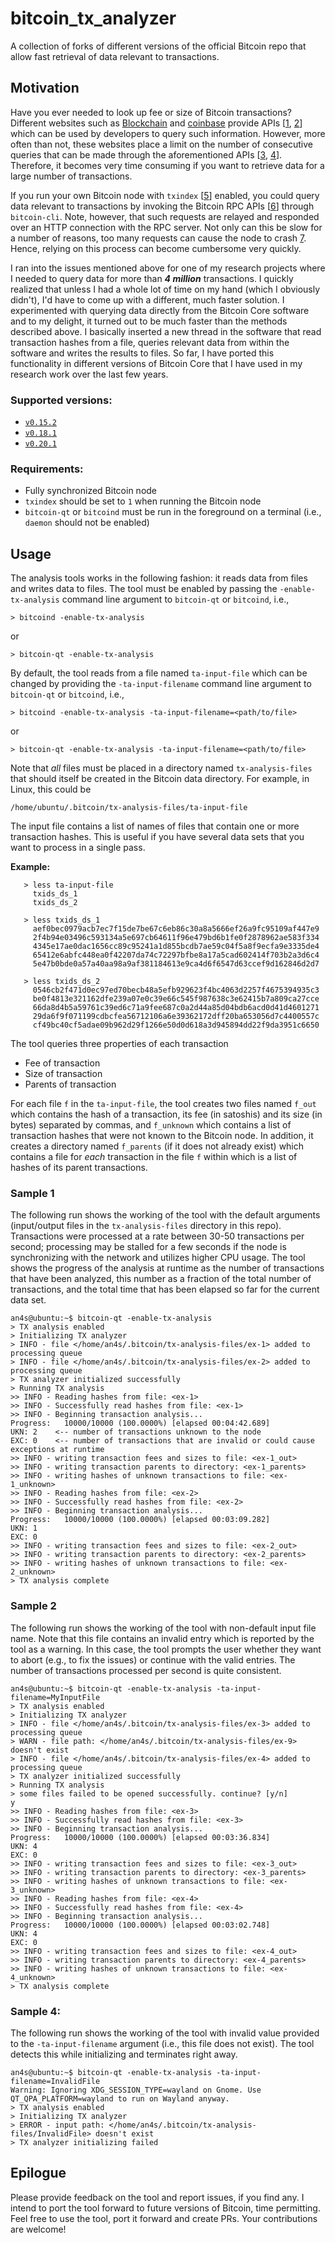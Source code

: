 # bitcoin_tx_analyzer
A collection of forks of different versions of the official Bitcoin repo that allow fast retrieval of data relevant to transactions.

## Motivation

Have you ever needed to look up fee or size of Bitcoin transactions? Different websites such as [Blockchain](https://www.blockchain.com/) and [coinbase](https://developers.coinbase.com/) provide APIs [[1](https://www.blockchain.com/api), [2](https://developers.coinbase.com/api/v2)] which can be used by developers to query such information. However, more often than not, these websites place a limit on the number of consecutive queries that can be made through the aforementioned APIs [[3](https://www.blockchain.com/api/q), [4](https://developers.coinbase.com/api/v2#rate-limiting)]. Therefore, it becomes very time consuming if you want to retrieve data for a large number of transactions.

If you run your own Bitcoin node with `txindex` [[5](https://bitcoin.stackexchange.com/a/35708)] enabled, you could query data relevant to transactions by invoking the Bitcoin RPC APIs [[6](https://developer.bitcoin.org/reference/rpc/)] through `bitcoin-cli`. Note, however, that such requests are relayed and responded over an HTTP connection with the RPC server. Not only can this be slow for a number of reasons, too many requests can cause the node to crash [7](https://github.com/bitcoin/bitcoin/blob/master/doc/JSON-RPC-interface.md#limitations). Hence, relying on this process can become cumbersome very quickly.

I ran into the issues mentioned above for one of my research projects where I needed to query data for more than _**4 million**_ transactions. I quickly realized that unless I had a whole lot of time on my hand (which I obviously didn't), I'd  have to come up with a different, much faster solution. I experimented with querying data directly from the Bitcoin Core software and to my delight, it turned out to be much faster than the methods described above. I basically inserted a new thread in the software that read transaction hashes from a file, queries relevant data from within the software and writes the results to files. So far, I have ported this functionality in different versions of Bitcoin Core that I have used in my research work over the last few years.

### Supported versions:

- [`v0.15.2`](https://github.com/an4s/bitcoin_tx_analyzer_v0.15.2)
- [`v0.18.1`](https://github.com/an4s/bitcoin_tx_analyzer_v0.18.1)
- [`v0.20.1`](https://github.com/an4s/bitcoin_tx_analyzer_v0.20.1)

### Requirements:

- Fully synchronized Bitcoin node
- `txindex` should be set to `1` when running the Bitcoin node
- `bitcoin-qt` or `bitcoind` must be run in the foreground on a terminal (i.e., `daemon` should not be enabled)

## Usage

The analysis tools works in the following fashion: it reads data from files and writes data to files. The tool must be enabled by passing the `-enable-tx-analysis` command line argument to `bitcoin-qt` or `bitcoind`, i.e.,

```> bitcoind -enable-tx-analysis```

or

```> bitcoin-qt -enable-tx-analysis```

By default, the tool reads from a file named `ta-input-file` which can be changed by providing the `-ta-input-filename` command line argument to `bitcoin-qt` or `bitcoind`, i.e.,

```> bitcoind -enable-tx-analysis -ta-input-filename=<path/to/file>```

or

```> bitcoin-qt -enable-tx-analysis -ta-input-filename=<path/to/file>```

Note that _all_ files must be placed in a directory named `tx-analysis-files` that should itself be created in the Bitcoin data directory. For example, in Linux, this could be

```/home/ubuntu/.bitcoin/tx-analysis-files/ta-input-file```

The input file contains a list of names of files that contain one or more transaction hashes. This is useful if you have several data sets that you want to process in a single pass.

**Example:**

```
   > less ta-input-file
     txids_ds_1
     txids_ds_2
```

```
   > less txids_ds_1
     aef0bec0979acb7ec7f15de7be67c6eb86c30a8a5666ef26a9fc95109af447e9
     2f4b94e03496c593134a5e697cb64611f96e479bd6b1fe0f2878962ae583f334
     4345e17ae0dac1656cc89c95241a1d855bcdb7ae59c04f5a8f9ecfa9e3335de4
     65412e6abfc448ea0f42207da74c72297bfbe8a17a5cad602414f703b2a3d6c4
     5e47b0bde0a57a40aa98a9af381184613e9ca4d6f6547d63ccef9d162846d2d7
```

```
   > less txids_ds_2
     0546cb2f471d0ec97ed70becb48a5efb929623f4bc4063d2257f4675394935c3
     be0f4813e321162dfe239a07e0c39e66c545f987638c3e62415b7a809ca27cce
     66da8d4b5a59761c39ed6c71a9fee687c0a2d44a85d04bdb6acd0d41d4601271
     29da6f9f071199cdbcfea56712106a6e39362172dff20ba653056d7c4400557c
     cf49bc40cf5adae09b962d29f1266e50d0d618a3d945894dd22f9da3951c6650
```

The tool queries three properties of each transaction
- Fee of transaction
- Size of transaction
- Parents of transaction

For each file `f` in the `ta-input-file`, the tool creates two files named `f_out` which contains the hash of a transaction, its fee (in satoshis) and its size (in bytes) separated by commas, and `f_unknown` which contains a list of transaction hashes that were not known to the Bitcoin node. In addition, it creates a directory named `f_parents` (if it does not already exist) which contains a file for _each_ transaction in the file `f` within which is a list of hashes of its parent transactions.

### Sample 1

The following run shows the working of the tool with the default arguments (input/output files in the `tx-analysis-files` directory in this repo). Transactions were processed at a rate between 30-50 transactions per second; processing may be stalled for a few seconds if the node is synchronizing with the network and utilizes higher CPU usage. The tool shows the progress of the analysis at runtime as the number of transactions that have been analyzed, this number as a fraction of the total number of transactions, and the total time that has been elapsed so far for the current data set.

```
an4s@ubuntu:~$ bitcoin-qt -enable-tx-analysis
> TX analysis enabled
> Initializing TX analyzer
> INFO - file </home/an4s/.bitcoin/tx-analysis-files/ex-1> added to processing queue
> INFO - file </home/an4s/.bitcoin/tx-analysis-files/ex-2> added to processing queue
> TX analyzer initialized successfully
> Running TX analysis
>> INFO - Reading hashes from file: <ex-1>
>> INFO - Successfully read hashes from file: <ex-1>
>> INFO - Beginning transaction analysis...
Progress:	10000/10000 (100.0000%) [elapsed 00:04:42.689]
UKN: 2    <-- number of transactions unknown to the node
EXC: 0    <-- number of transactions that are invalid or could cause exceptions at runtime
>> INFO - writing transaction fees and sizes to file: <ex-1_out>
>> INFO - writing transaction parents to directory: <ex-1_parents>
>> INFO - writing hashes of unknown transactions to file: <ex-1_unknown>
>> INFO - Reading hashes from file: <ex-2>
>> INFO - Successfully read hashes from file: <ex-2>
>> INFO - Beginning transaction analysis...
Progress:	10000/10000 (100.0000%) [elapsed 00:03:09.282]
UKN: 1
EXC: 0
>> INFO - writing transaction fees and sizes to file: <ex-2_out>
>> INFO - writing transaction parents to directory: <ex-2_parents>
>> INFO - writing hashes of unknown transactions to file: <ex-2_unknown>
> TX analysis complete
```

### Sample 2

The following run shows the working of the tool with non-default input file name. Note that this file contains an invalid entry which is reported by the tool as a warning. In this case, the tool prompts the user whether they want to abort (e.g., to fix the issues) or continue with the valid entries. The number of transactions processed per second is quite consistent.

```
an4s@ubuntu:~$ bitcoin-qt -enable-tx-analysis -ta-input-filename=MyInputFile
> TX analysis enabled
> Initializing TX analyzer
> INFO - file </home/an4s/.bitcoin/tx-analysis-files/ex-3> added to processing queue
> WARN - file path: </home/an4s/.bitcoin/tx-analysis-files/ex-9> doesn't exist
> INFO - file </home/an4s/.bitcoin/tx-analysis-files/ex-4> added to processing queue
> TX analyzer initialized successfully
> Running TX analysis
> some files failed to be opened successfully. continue? [y/n]
y
>> INFO - Reading hashes from file: <ex-3>
>> INFO - Successfully read hashes from file: <ex-3>
>> INFO - Beginning transaction analysis...
Progress:	10000/10000 (100.0000%) [elapsed 00:03:36.834]
UKN: 4
EXC: 0
>> INFO - writing transaction fees and sizes to file: <ex-3_out>
>> INFO - writing transaction parents to directory: <ex-3_parents>
>> INFO - writing hashes of unknown transactions to file: <ex-3_unknown>
>> INFO - Reading hashes from file: <ex-4>
>> INFO - Successfully read hashes from file: <ex-4>
>> INFO - Beginning transaction analysis...
Progress:	10000/10000 (100.0000%) [elapsed 00:03:02.748]
UKN: 4
EXC: 0
>> INFO - writing transaction fees and sizes to file: <ex-4_out>
>> INFO - writing transaction parents to directory: <ex-4_parents>
>> INFO - writing hashes of unknown transactions to file: <ex-4_unknown>
> TX analysis complete
```

### Sample 4:

The following run shows the working of the tool with invalid value provided to the `-ta-input-filename` argument (i.e., this file does not exist). The tool detects this while initializing and terminates right away.

```
an4s@ubuntu:~$ bitcoin-qt -enable-tx-analysis -ta-input-filename=InvalidFile
Warning: Ignoring XDG_SESSION_TYPE=wayland on Gnome. Use QT_QPA_PLATFORM=wayland to run on Wayland anyway.
> TX analysis enabled
> Initializing TX analyzer
> ERROR - input path: </home/an4s/.bitcoin/tx-analysis-files/InvalidFile> doesn't exist
> TX analyzer initializing failed
```

## Epilogue

Please provide feedback on the tool and report issues, if you find any. I intend to port the tool forward to future versions of Bitcoin, time permitting. Feel free to use the tool, port it forward and create PRs. Your contributions are welcome!
